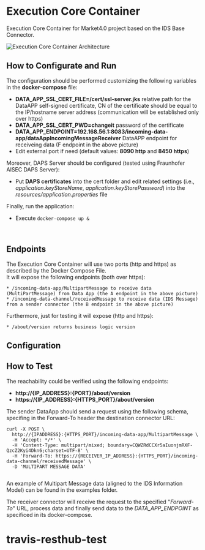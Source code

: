 # Execution Core Container

Execution Core Container for Market4.0 project based on the IDS Base Connector. <br/>


![Execution Core Container Architecture](connector_schema_v1.1.PNG?raw=true "Execution Core Container Architecture")

## How to Configurate and Run

The configuration should be performed customizing the following variables in the **docker-compose** file:
* **DATA_APP_SSL_CERT_FILE=/cert/ssl-server.jks** relative path for the DataAPP self-signed certificate, CN of the certificate should be equal to the IP/hostname server address (communication will be established only over https)
* **DATA_APP_SSL_CERT_PWD=changeit** password of the certificate
* **DATA_APP_ENDPOINT=192.168.56.1:8083/incoming-data-app/dataAppIncomingMessageReceiver** DataAPP endpoint for receiveing data (F endpoint in the above picture)
* Edit external port if need (default values: **8090 http** and **8450 https**)

Moreover, DAPS Server should be configured (tested using Fraunhofer AISEC DAPS Server): 
* Put **DAPS certificates** into the cert folder and edit related settings (i.e., *application.keyStoreName*, *application.keyStorePassword*) into the *resources/application.properties* file

Finally, run the application:

*  Execute `docker-compose up &`

<br/>

## Endpoints
The Execution Core Container will use two ports (http and https) as described by the Docker Compose File.<br/>
It will expose the following endpoints (both over https):
```
* /incoming-data-app/MultipartMessage to receive data (MultiPartMessage) from Data App (the A endpoint in the above picture)
* /incoming-data-channel/receivedMessage to receive data (IDS Message) from a sender connector (the B endpoint in the above picture)
```
Furthermore, just for testing it will expose (http and https):
```
* /about/version returns business logic version 
```


## Configuration


## How to Test
The reachability could be verified using the following endpoints:
*  **http://{IP_ADDRESS}:{PORT}/about/version**
*  **https://{IP_ADDRESS}:{HTTPS_PORT}/about/version**


The sender DataApp should send a request using the following schema, specifing in the Forward-To header the destination connector URL:
```
curl -X POST \
  http://{IPADDRESS}:{HTTPS_PORT}/incoming-data-app/MultipartMessage \ 
  -H 'Accept: */*' \
  -H 'Content-Type: multipart/mixed; boundary=CQWZRdCCXr5aIuonjmRXF-QzcZ2Kyi4Dkn6;charset=UTF-8' \
  -H 'Forward-To: https://{RECEIVER_IP_ADDRESS}:{HTTPS_PORT}/incoming-data-channel/receivedMessage' \
  -D 'MULTIPART MESSAGE DATA' 
 
```
An example of Multipart Message data (aligned to the IDS Information Model) can be found in the examples folder.

The receiver connector will receive the request to the specified "*Forward-To*" URL, process data and finally send data to the *DATA_APP_ENDPOINT* as specificed in its docker-compose.



# travis-resthub-test
